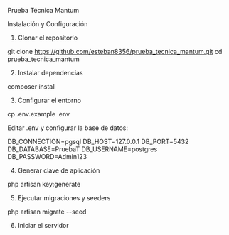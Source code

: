 Prueba Técnica Mantum

Instalación y Configuración

1. Clonar el repositorio

git clone https://github.com/esteban8356/prueba_tecnica_mantum.git
cd prueba_tecnica_mantum

2. Instalar dependencias

composer install

3. Configurar el entorno

cp .env.example .env

Editar .env y configurar la base de datos:

DB_CONNECTION=pgsql
DB_HOST=127.0.0.1
DB_PORT=5432
DB_DATABASE=PruebaT
DB_USERNAME=postgres
DB_PASSWORD=Admin123

4. Generar clave de aplicación

php artisan key:generate

5. Ejecutar migraciones y seeders

php artisan migrate --seed

6. Iniciar el servidor
